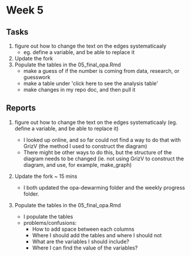 # Week 5
## Tasks
1. figure out how to change the text on the edges systematicaaly 
   - eg. define a variable, and be able to replace it
2. Update the fork
3. Populate the tables in the 05_final_opa.Rmd
   - make a guess of if the number is coming from data, research, or guesswork
   - make a table under 'click here to see the analysis table'
   - make changes in my repo doc, and then pull it

## Reports
1. figure out how to change the text on the edges systematicaaly (eg. define a variable, and be able to replace it)
   - I looked up online, and so far could not find a way to do that with GrizV (the method I used to construct the diagram) 
   - There might be other ways to do this, but the structure of the diagram needs to be changed (ie. not using GrizV to construct the diagram, and use, for example, make_graph)
   
2. Update the fork ~ 15 mins
   - I both updated the opa-dewarming folder and the weekly progress folder.
   
3. Populate the tables in the 05_final_opa.Rmd
   - I populate the tables
   - problems/confusions:
     - How to add space between each columns
     - Where I should add the tables and where I should not
     - What are the variables I should include?
     - Where I can find the value of the variables?
